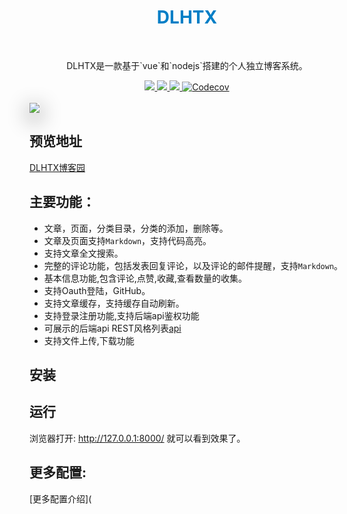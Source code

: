 <div align="center">
  <h1 style='color: #007ec6;'>DLHTX</h1>
  <br>
  <p>DLHTX是一款基于`vue`和`nodejs`搭建的个人独立博客系统。 </p>
  
  <a href="">
		<img src="https://img.shields.io/badge/coverage-98-green?style=flat-square">
	</a>
	<a href="">
		<img src="https://img.shields.io/badge/version-1.0.2-blue?style=flat-square">
	</a>
	<a href="">
		<img src="https://img.shields.io/badge/platform-pc&mobile-green?style=flat-square">
	</a>
  <a href="">
      <img alt="Codecov" src="https://img.shields.io/badge/node->=6.0.0-brightgreen?style=flat-square&logo=node.js">
  </a>
</div>
<br>
<img src='http://dlhtx.zicp.vip:3000/img/1573359131966*1573352970(1).png' style='box-shadow: 0px 9px 33px 2px #929292;'></img>

## 预览地址
[DLHTX博客园](http://dlhtx.zicp.vip:9090)

## 主要功能：
- 文章，页面，分类目录，分类的添加，删除等。
- 文章及页面支持`Markdown`，支持代码高亮。
- 支持文章全文搜索。
- 完整的评论功能，包括发表回复评论，以及评论的邮件提醒，支持`Markdown`。
- 基本信息功能,包含评论,点赞,收藏,查看数量的收集。
- 支持Oauth登陆，GitHub。
- 支持文章缓存，支持缓存自动刷新。
- 支持登录注册功能,支持后端api鉴权功能
- 可展示的后端api REST风格列表[api](http://dlhtx.zicp.vip:3000/api)
- 支持文件上传,下载功能

## 安装


## 运行


浏览器打开: http://127.0.0.1:8000/  就可以看到效果了。
## 更多配置:
[更多配置介绍](


